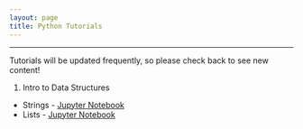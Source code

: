 ```yaml
---
layout: page
title: Python Tutorials
---
```



----
Tutorials will be updated frequently, so please check back to see new content!

1. Intro to Data Structures
* Strings - [Jupyter Notebook](https://github.com/marcbrittain/Python_Tutorials/blob/master/Website_tutorials/Datatypes.ipynb)
* Lists - [Jupyter Notebook](https://github.com/marcbrittain/Python_Tutorials/blob/master/Website_tutorials/Lists.ipynb)

